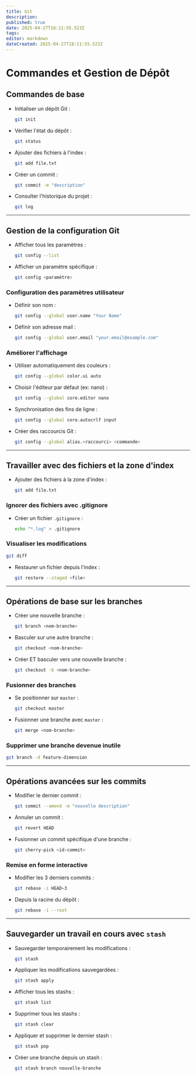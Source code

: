 ```yaml
---
title: Git 
description: 
published: true
date: 2025-04-27T18:11:55.523Z
tags: 
editor: markdown
dateCreated: 2025-04-27T18:11:55.523Z
---
```


# Commandes et Gestion de Dépôt

## Commandes de base

- Initialiser un dépôt Git :
  
  ```bash
  git init
  ```
  
- Vérifier l'état du dépôt :
  
  ```bash
  git status
  ```
  
- Ajouter des fichiers à l'index :
  
  ```bash
  git add file.txt
  ```
  
- Créer un commit :
  
  ```bash
  git commit -m "description"
  ```
  
- Consulter l'historique du projet :
  
  ```bash
  git log
  ```
  

---

## Gestion de la configuration Git

- Afficher tous les paramètres :
  
  ```bash
  git config --list
  ```
  
- Afficher un paramètre spécifique :
  
  ```bash
  git config <paramètre>
  ```
  

### Configuration des paramètres utilisateur

- Définir son nom :
  
  ```bash
  git config --global user.name "Your Name"
  ```
  
- Définir son adresse mail :
  
  ```bash
  git config --global user.email "your.email@example.com"
  ```
  

### Améliorer l'affichage

- Utiliser automatiquement des couleurs :
  
  ```bash
  git config --global color.ui auto
  ```
  
- Choisir l'éditeur par défaut (ex: nano) :
  
  ```bash
  git config --global core.editor nano
  ```
  
- Synchronisation des fins de ligne :
  
  ```bash
  git config --global core.autocrlf input
  ```
  
- Créer des raccourcis Git :
  
  ```bash
  git config --global alias.<raccourci> <commande>
  ```
  

---

## Travailler avec des fichiers et la zone d'index

- Ajouter des fichiers à la zone d'index :
  
  ```bash
  git add file.txt
  ```
  

### Ignorer des fichiers avec .gitignore

- Créer un fichier `.gitignore` :
  
  ```bash
  echo "*.log" > .gitignore
  ```
  

### Visualiser les modifications

```bash
git diff
```

- Restaurer un fichier depuis l'index :
  
  ```bash
  git restore --staged <file>
  ```
  

---

## Opérations de base sur les branches

- Créer une nouvelle branche :
  
  ```bash
  git branch <nom-branche>
  ```
  
- Basculer sur une autre branche :
  
  ```bash
  git checkout <nom-branche>
  ```
  
- Créer ET basculer vers une nouvelle branche :
  
  ```bash
  git checkout -b <nom-branche>
  ```
  

### Fusionner des branches

- Se positionner sur `master` :
  
  ```bash
  git checkout master
  ```
  
- Fusionner une branche avec `master` :
  
  ```bash
  git merge <nom-branche>
  ```
  

### Supprimer une branche devenue inutile

```bash
git branch -d feature-dimension
```

---

## Opérations avancées sur les commits

- Modifier le dernier commit :
  
  ```bash
  git commit --amend -m "nouvelle description"
  ```
  
- Annuler un commit :
  
  ```bash
  git revert HEAD
  ```
  
- Fusionner un commit spécifique d'une branche :
  
  ```bash
  git cherry-pick <id-commit>
  ```
  

### Remise en forme interactive

- Modifier les 3 derniers commits :
  
  ```bash
  git rebase -i HEAD~3
  ```
  
- Depuis la racine du dépôt :
  
  ```bash
  git rebase -i --root
  ```
  

---

## Sauvegarder un travail en cours avec `stash`

- Sauvegarder temporairement les modifications :
  
  ```bash
  git stash
  ```
  
- Appliquer les modifications sauvegardées :
  
  ```bash
  git stash apply
  ```
  
- Afficher tous les stashs :
  
  ```bash
  git stash list
  ```
  
- Supprimer tous les stashs :
  
  ```bash
  git stash clear
  ```
  
- Appliquer et supprimer le dernier stash :
  
  ```bash
  git stash pop
  ```
  
- Créer une branche depuis un stash :
  
  ```bash
  git stash branch nouvelle-branche
  ```